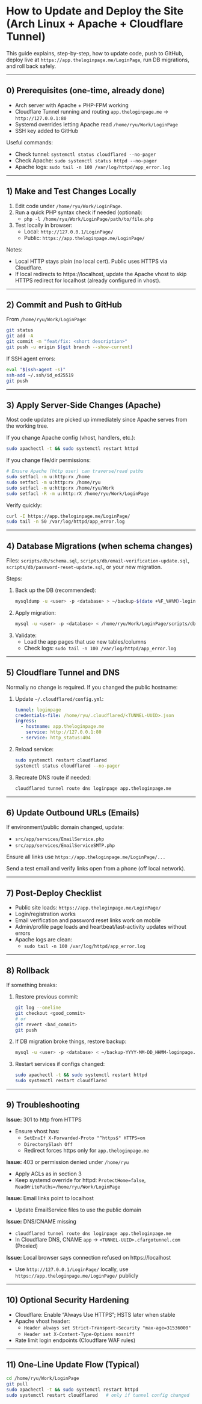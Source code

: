 # How to Update and Deploy the Site (Arch Linux + Apache + Cloudflare Tunnel)

This guide explains, step-by-step, how to update code, push to GitHub, deploy live at `https://app.theloginpage.me/LoginPage`, run DB migrations, and roll back safely.

---

## 0) Prerequisites (one-time, already done)
- Arch server with Apache + PHP-FPM working
- Cloudflare Tunnel running and routing `app.theloginpage.me` → `http://127.0.0.1:80`
- Systemd overrides letting Apache read `/home/ryu/Work/LoginPage`
- SSH key added to GitHub

Useful commands:
- Check tunnel: `systemctl status cloudflared --no-pager`
- Check Apache: `sudo systemctl status httpd --no-pager`
- Apache logs: `sudo tail -n 100 /var/log/httpd/app_error.log`

---

## 1) Make and Test Changes Locally
1. Edit code under `/home/ryu/Work/LoginPage`.
2. Run a quick PHP syntax check if needed (optional):
   - `php -l /home/ryu/Work/LoginPage/path/to/file.php`
3. Test locally in browser:
   - Local: `http://127.0.0.1/LoginPage/`
   - Public: `https://app.theloginpage.me/LoginPage/`

Notes:
- Local HTTP stays plain (no local cert). Public uses HTTPS via Cloudflare.
- If local redirects to https://localhost, update the Apache vhost to skip HTTPS redirect for localhost (already configured in vhost).

---

## 2) Commit and Push to GitHub
From `/home/ryu/Work/LoginPage`:
```bash
git status
git add -A
git commit -m "feat/fix: <short description>"
git push -u origin $(git branch --show-current)
```

If SSH agent errors:
```bash
eval "$(ssh-agent -s)"
ssh-add ~/.ssh/id_ed25519
git push
```

---

## 3) Apply Server-Side Changes (Apache)
Most code updates are picked up immediately since Apache serves from the working tree.

If you change Apache config (vhost, handlers, etc.):
```bash
sudo apachectl -t && sudo systemctl restart httpd
```

If you change file/dir permissions:
```bash
# Ensure Apache (http user) can traverse/read paths
sudo setfacl -m u:http:rx /home
sudo setfacl -m u:http:rx /home/ryu
sudo setfacl -m u:http:rx /home/ryu/Work
sudo setfacl -R -m u:http:rX /home/ryu/Work/LoginPage
```

Verify quickly:
```bash
curl -I https://app.theloginpage.me/LoginPage/
sudo tail -n 50 /var/log/httpd/app_error.log
```

---

## 4) Database Migrations (when schema changes)
Files: `scripts/db/schema.sql`, `scripts/db/email-verification-update.sql`, `scripts/db/password-reset-update.sql`, or your new migration.

Steps:
1. Back up the DB (recommended):
   ```bash
   mysqldump -u <user> -p <database> > ~/backup-$(date +%F_%H%M)-loginpage.sql
   ```
2. Apply migration:
   ```bash
   mysql -u <user> -p <database> < /home/ryu/Work/LoginPage/scripts/db/<your-migration>.sql
   ```
3. Validate:
   - Load the app pages that use new tables/columns
   - Check logs: `sudo tail -n 100 /var/log/httpd/app_error.log`

---

## 5) Cloudflare Tunnel and DNS
Normally no change is required. If you changed the public hostname:
1. Update `~/.cloudflared/config.yml`:
   ```yaml
   tunnel: loginpage
   credentials-file: /home/ryu/.cloudflared/<TUNNEL-UUID>.json
   ingress:
     - hostname: app.theloginpage.me
       service: http://127.0.0.1:80
     - service: http_status:404
   ```
2. Reload service:
   ```bash
   sudo systemctl restart cloudflared
   systemctl status cloudflared --no-pager
   ```
3. Recreate DNS route if needed:
   ```bash
   cloudflared tunnel route dns loginpage app.theloginpage.me
   ```

---

## 6) Update Outbound URLs (Emails)
If environment/public domain changed, update:
- `src/app/services/EmailService.php`
- `src/app/services/EmailServiceSMTP.php`

Ensure all links use `https://app.theloginpage.me/LoginPage/...`

Send a test email and verify links open from a phone (off local network).

---

## 7) Post-Deploy Checklist
- Public site loads: `https://app.theloginpage.me/LoginPage/`
- Login/registration works
- Email verification and password reset links work on mobile
- Admin/profile page loads and heartbeat/last-activity updates without errors
- Apache logs are clean:
  - `sudo tail -n 100 /var/log/httpd/app_error.log`

---

## 8) Rollback
If something breaks:
1. Restore previous commit:
   ```bash
   git log --oneline
   git checkout <good_commit>
   # or
   git revert <bad_commit>
   git push
   ```
2. If DB migration broke things, restore backup:
   ```bash
   mysql -u <user> -p <database> < ~/backup-YYYY-MM-DD_HHMM-loginpage.sql
   ```
3. Restart services if configs changed:
   ```bash
   sudo apachectl -t && sudo systemctl restart httpd
   sudo systemctl restart cloudflared
   ```

---

## 9) Troubleshooting
**Issue:** 301 to http from HTTPS
- Ensure vhost has:
  - `SetEnvIf X-Forwarded-Proto "^https$" HTTPS=on`
  - `DirectorySlash Off`
  - Redirect forces https only for `app.theloginpage.me`

**Issue:** 403 or permission denied under `/home/ryu`
- Apply ACLs as in section 3
- Keep systemd override for httpd: `ProtectHome=false`, `ReadWritePaths=/home/ryu/Work/LoginPage`

**Issue:** Email links point to localhost
- Update EmailService files to use the public domain

**Issue:** DNS/CNAME missing
- `cloudflared tunnel route dns loginpage app.theloginpage.me`
- In Cloudflare DNS, CNAME `app` → `<TUNNEL-UUID>.cfargotunnel.com` (Proxied)

**Issue:** Local browser says connection refused on https://localhost
- Use `http://127.0.0.1/LoginPage/` locally, use `https://app.theloginpage.me/LoginPage/` publicly

---

## 10) Optional Security Hardening
- Cloudflare: Enable “Always Use HTTPS”; HSTS later when stable
- Apache vhost header:
  - `Header always set Strict-Transport-Security "max-age=31536000"`
  - `Header set X-Content-Type-Options nosniff`
- Rate limit login endpoints (Cloudflare WAF rules)

---

## 11) One-Line Update Flow (Typical)
```bash
cd /home/ryu/Work/LoginPage
git pull
sudo apachectl -t && sudo systemctl restart httpd
sudo systemctl restart cloudflared   # only if tunnel config changed
```


